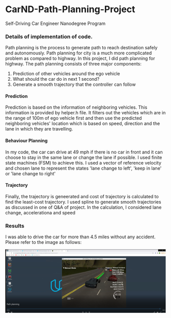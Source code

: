 # CarND-Path-Planning-Project
Self-Driving Car Engineer Nanodegree Program
   
### Details of implementation of code.
Path planning is the process to generate path to reach destination safely and autonomously. Path planning for city is a much more complicated problem as compared to highway. In this project, I did path planning for highway. The path planning consists of three major components:

1. Prediction of other vehicles around the ego vehicle
2. What should the car do in next 1 second?
3. Generate a smooth trajectory that the controller can follow


#### Prediction
Prediction is based on the information of neighboring vehicles. This information is provided by helper.h file. It filters out the vehicles which are in the range of 100m of ego vehicle first and then use the predicted neighboring vehicles' location which is based on speed, direction and the lane in which they are travelling.

#### Behaviour Planning
In my code, the car can drive at 49 mph if there is no car in front and it can choose to stay in the same lane or change the lane if possible. I used finite state machines (FSM) to achieve this. I used a vector of reference velocity and chosen lane to represent the states 'lane change to left', 'keep in lane' or 'lane change to right'

#### Trajectory

Finally, the trajectory is geneerated and cost of trajectory is calculated to find the least-cost trajectory. I used spline to generate smooth trajectories as discussed in one of Q&A of project. In the calculation, I considered lane change, accelerationa and speed

### Results

I was able to drive the car for more than 4.5 miles without any accident. Please refer to the image as follows:

![result](output.png)